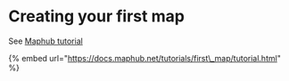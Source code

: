 # Creating your first map

See [Maphub tutorial](https://docs.maphub.net/tutorials/first_map/tutorial.html)



{% embed url="https://docs.maphub.net/tutorials/first\_map/tutorial.html" %}



